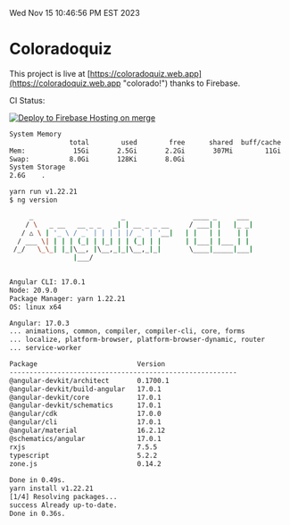 Wed Nov 15 10:46:56 PM EST 2023

# Coloradoquiz


This project is live at [https://coloradoquiz.web.app](https://coloradoquiz.web.app "colorado!") thanks to Firebase.

CI Status: 

[![Deploy to Firebase Hosting on merge](https://github.com/teamkushal/coloradoquiz/actions/workflows/firebase-hosting-merge.yml/badge.svg)](https://github.com/teamkushal/coloradoquiz/actions/workflows/firebase-hosting-merge.yml)

```bash
System Memory
               total        used        free      shared  buff/cache   available
Mem:            15Gi       2.5Gi       2.2Gi       307Mi        11Gi        12Gi
Swap:          8.0Gi       128Ki       8.0Gi
System Storage
2.6G	.
```
```bash
yarn run v1.22.21
$ ng version

     _                      _                 ____ _     ___
    / \   _ __   __ _ _   _| | __ _ _ __     / ___| |   |_ _|
   / △ \ | '_ \ / _` | | | | |/ _` | '__|   | |   | |    | |
  / ___ \| | | | (_| | |_| | | (_| | |      | |___| |___ | |
 /_/   \_\_| |_|\__, |\__,_|_|\__,_|_|       \____|_____|___|
                |___/
    

Angular CLI: 17.0.1
Node: 20.9.0
Package Manager: yarn 1.22.21
OS: linux x64

Angular: 17.0.3
... animations, common, compiler, compiler-cli, core, forms
... localize, platform-browser, platform-browser-dynamic, router
... service-worker

Package                         Version
---------------------------------------------------------
@angular-devkit/architect       0.1700.1
@angular-devkit/build-angular   17.0.1
@angular-devkit/core            17.0.1
@angular-devkit/schematics      17.0.1
@angular/cdk                    17.0.0
@angular/cli                    17.0.1
@angular/material               16.2.12
@schematics/angular             17.0.1
rxjs                            7.5.5
typescript                      5.2.2
zone.js                         0.14.2
    
Done in 0.49s.
yarn install v1.22.21
[1/4] Resolving packages...
success Already up-to-date.
Done in 0.36s.
```
